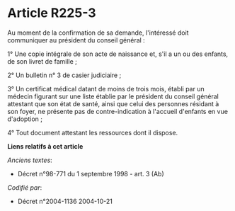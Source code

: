 # Article R225-3

Au moment de la confirmation de sa demande, l'intéressé doit communiquer au président du conseil général :

1° Une copie intégrale de son acte de naissance et, s'il a un ou des enfants, de son livret de famille ;

2° Un bulletin n° 3 de casier judiciaire ;

3° Un certificat médical datant de moins de trois mois, établi par un médecin figurant sur une liste établie par le président
du conseil général attestant que son état de santé, ainsi que celui des personnes résidant à son foyer, ne présente pas de
contre-indication à l'accueil d'enfants en vue d'adoption ;

4° Tout document attestant les ressources dont il dispose.

**Liens relatifs à cet article**

_Anciens textes_:

  - Décret n°98-771 du 1 septembre 1998 - art. 3 (Ab)

_Codifié par_:

  - Décret n°2004-1136 2004-10-21
